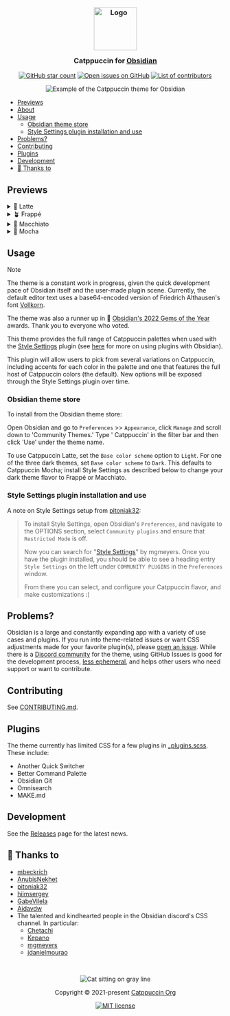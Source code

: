 <h3 align="center">
	<img src="https://raw.githubusercontent.com/catppuccin/catppuccin/main/assets/logos/exports/1544x1544_circle.png" width="100" alt="Logo"/><br/>
	<img src="https://raw.githubusercontent.com/catppuccin/catppuccin/main/assets/misc/transparent.png" height="30" width="0px" alt=""/>
	Catppuccin for <a href="https://obsidian.md">Obsidian</a>
	<img src="https://raw.githubusercontent.com/catppuccin/catppuccin/main/assets/misc/transparent.png" height="30" width="0px" alt=""/>
</h3>

<p align="center">
    <a href="https://github.com/catppuccin/obsidian/stargazers"><img src="https://img.shields.io/github/stars/catppuccin/obsidian?colorA=363a4f&colorB=b7bdf8&style=for-the-badge" alt="GitHub star count"></a>
    <a href="https://github.com/catppuccin/obsidian/issues"><img src="https://img.shields.io/github/issues/catppuccin/obsidian?colorA=363a4f&colorB=f5a97f&style=for-the-badge" alt="Open issues on GitHub"></a>
    <a href="https://github.com/catppuccin/obsidian/contributors"><img src="https://img.shields.io/github/contributors/catppuccin/obsidian?colorA=363a4f&colorB=a6da95&style=for-the-badge" alt="List of contributors"></a>
</p>

<p align="center">
  <img src="https://raw.githubusercontent.com/catppuccin/obsidian/main/assets/screenshot-hq.png" alt="Example of the Catppuccin theme for Obsidian"/>
</p>

+ [Previews](#previews)
+ [About](#about)
+ [Usage](#usage)
    + [Obsidian theme store](#obsidian-theme-store)
    + [Style Settings plugin installation and use](#style-settings-plugin-installation-and-use)
+ [Problems?](#problems)
+ [Contributing](#contributing)
+ [Plugins](#plugins)
+ [Development](#development)
+ [💝 Thanks to](#-thanks-to)

## Previews

<details>
<summary>🌻 Latte</summary>
<img src="https://raw.githubusercontent.com/catppuccin/obsidian/main/assets/raw-flavor-screenshots/latte.webp" alt="Preview of Latte theme"/>
</details>
<details>
<summary>🪴 Frappé</summary>
<img src="https://raw.githubusercontent.com/catppuccin/obsidian/main/assets/raw-flavor-screenshots/frappe.webp" alt="Preview of Frappé theme"/>
</details>
<details>
<summary>🌺 Macchiato</summary>
<img src="https://raw.githubusercontent.com/catppuccin/obsidian/main/assets/raw-flavor-screenshots/macchiato.webp" alt="Preview of Macchiato theme"/>
</details>
<details>
<summary>🌿 Mocha</summary>
<img src="https://raw.githubusercontent.com/catppuccin/obsidian/main/assets/raw-flavor-screenshots/mocha.webp" alt="Preview of Mocha theme"/>
</details>

## Usage

> [!NOTE]  
> The theme is a constant work in progress, given the quick development pace of Obsidian itself and the user-made plugin scene.
> Currently, the default editor text uses a base64-encoded version of Friedrich Althausen's font [Vollkorn](http://vollkorn-typeface.com).
>
> The theme was also a runner up in 🎉 [Obsidian's 2022 Gems of the Year](https://obsidian.md/blog/2022-goty-winners/) awards.
> Thank you to everyone who voted.

This theme provides the full range of Catppuccin palettes when
used with the
[Style Settings](https://github.com/mgmeyers/obsidian-style-settings#obsidian-style-settings-plugin)
plugin
(see [here](https://help.obsidian.md/Extending+Obsidian/Community+plugins)
for more on using plugins with Obsidian).

This plugin will allow users to pick from several variations on
Catppuccin, including accents for each color in the palette and
one that features the full host of Catppuccin colors (the
default). New options will be exposed through the Style Settings
plugin over time.

### Obsidian theme store

To install from the Obsidian theme store:

Open Obsidian and go to `Preferences` >> `Appearance`,
click `Manage` and scroll down to 'Community Themes.' Type '
Catppuccin' in the filter bar and then click 'Use' under the
theme name.

To use Catppuccin Latte, set the `Base color scheme` option to `Light`.
For one of the three dark themes, set `Base color scheme` to `Dark`.
This defaults to Catppuccin Mocha; install Style Settings as described below to change your dark theme flavor to Frappé or Macchiato.

### Style Settings plugin installation and use

A note on Style Settings setup from [pitoniak32](https://github.com/pitoniak32):

> To install Style Settings, open Obsidian's `Preferences`, and navigate to the
> OPTIONS section, select `Community plugins` and ensure that `Restricted Mode` is
> off.
>
> Now you can search
> for "[Style Settings](https://github.com/mgmeyers/obsidian-style-settings#obsidian-style-settings-plugin)"
> by mgmeyers.
> Once you have the plugin installed, you should be able to see a heading
> entry `Style Settings` on the left under `COMMUNITY PLUGINS` in
> the `Preferences` window.
>
> From there you can select, and configure your Catppuccin flavor, and make
> customizations :)

## Problems?

Obsidian is a large and constantly expanding app with a variety
of use cases and plugins. If you run into theme-related issues or
want CSS adjustments made for your favorite plugin(s),
please [open an issue](https://github.com/catppuccin/obsidian/issues).
While there is
a [Discord community](https://discord.com/channels/907385605422448742/1027435548165558303)
for the theme, using GitHub Issues is good for the development
process, [less ephemeral](https://karl-voit.at/2020/10/23/avoid-web-forums/),
and helps other users who need support or want to contribute.

## Contributing

See [CONTRIBUTING.md](CONTRIBUTING.md).

## Plugins

The theme currently has limited CSS for a few plugins
in [_plugins.scss](https://github.com/catppuccin/obsidian/blob/main/scss/vendors/_plugins.scss).
These include:

+ Another Quick Switcher
+ Better Command Palette
+ Obsidian Git
+ Omnisearch
+ MAKE.md

## Development

See
the [Releases](https://github.com/catppuccin/obsidian/releases)
page for the latest news.

## 💝 Thanks to

+ [mbeckrich](https://github.com/mbeckrich)
+ [AnubisNekhet](https://github.com/anubisnekhet)
+ [pitoniak32](https://github.com/pitoniak32)
+ [hiimsergey](https://github.com/hiimsergey)
+ [GabeVilela](https://github.com/GabeVilela)
+ [Aidavdw](https://github.com/Aidavdw)
+ The talented and kindhearted people in the Obsidian discord's
  CSS channel. In particular:
    + [Chetachi](https://github.com/chetachiezikeuzor/Yin-and-Yang-Theme/)
    + [Kepano](https://github.com/kepano/obsidian-minimal)
    + [mgmeyers](https://github.com/mgmeyers/obsidian-california-coast-theme)
    + [jdanielmourao](https://github.com/jdanielmourao/obsidian-sanctum)

&nbsp;

<p align="center"><img src="https://raw.githubusercontent.com/catppuccin/catppuccin/main/assets/footers/gray0_ctp_on_line.svg?sanitize=true" alt="Cat sitting on gray line"/></p>
<p align="center">Copyright &copy; 2021-present <a href="https://github.com/catppuccin" target="_blank">Catppuccin Org</a>
<p align="center"><a href="https://github.com/catppuccin/catppuccin/blob/main/LICENSE"><img src="https://img.shields.io/static/v1.svg?style=for-the-badge&label=License&message=MIT&logoColor=d9e0ee&colorA=363a4f&colorB=b7bdf8" alt="MIT license"/></a></p>

